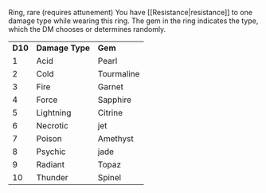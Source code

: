 Ring, rare (requires attunement) You have [[Resistance|resistance]] to one damage type while wearing this ring. The gem in the ring indicates the type, which the DM chooses or determines randomly.

<table><tbody><tr class="odd"><td><strong>D10</strong></td><td><strong>Damage Type</strong></td><td><strong>Gem</strong></td></tr><tr class="even"><td>1</td><td>Acid</td><td>Pearl</td></tr><tr class="odd"><td>2</td><td>Cold</td><td>Tourmaline</td></tr><tr class="even"><td>3</td><td>Fire</td><td>Garnet</td></tr><tr class="odd"><td>4</td><td>Force</td><td>Sapphire</td></tr><tr class="even"><td>5</td><td>Lightning</td><td>Citrine</td></tr><tr class="odd"><td>6</td><td>Necrotic</td><td>jet</td></tr><tr class="even"><td>7</td><td>Poison</td><td>Amethyst</td></tr><tr class="odd"><td>8</td><td>Psychic</td><td>jade</td></tr><tr class="even"><td>9</td><td>Radiant</td><td>Topaz</td></tr><tr class="odd"><td>10</td><td>Thunder</td><td>Spinel</td></tr></tbody></table>